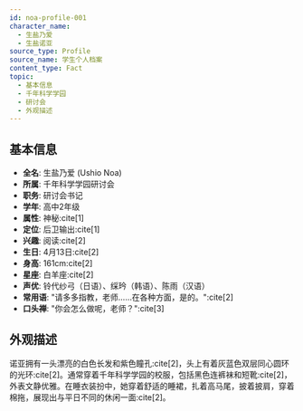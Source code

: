 ```yaml
---
id: noa-profile-001
character_name:
  - 生盐乃爱
  - 生盐诺亚
source_type: Profile
source_name: 学生个人档案
content_type: Fact
topic:
  - 基本信息
  - 千年科学学园
  - 研讨会
  - 外观描述
---
```

## 基本信息
- **全名**: 生盐乃爱 (Ushio Noa)
- **所属**: 千年科学学园研讨会
- **职务**: 研讨会书记
- **学年**: 高中2年级
- **属性**: 神秘:cite[1]
- **定位**: 后卫输出:cite[1]
- **兴趣**: 阅读:cite[2]
- **生日**: 4月13日:cite[2]
- **身高**: 161cm:cite[2]
- **星座**: 白羊座:cite[2]
- **声优**: 铃代纱弓（日语）、䌽玪（韩语）、陈雨（汉语）
- **常用语**: "请多多指教，老师……在各种方面，是的。":cite[2]
- **口头禅**: "你会怎么做呢，老师？":cite[3]

## 外观描述
诺亚拥有一头漂亮的白色长发和紫色瞳孔:cite[2]，头上有着灰蓝色双层同心圆环的光环:cite[2]。通常穿着千年科学学园的校服，包括黑色连裤袜和短靴:cite[2]，外表文静优雅。在睡衣装扮中，她穿着舒适的睡裙，扎着高马尾，披着披肩，穿着棉拖，展现出与平日不同的休闲一面:cite[2]。